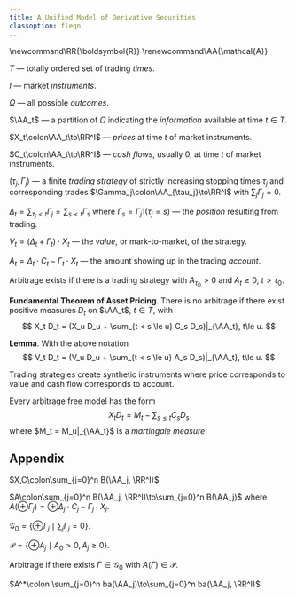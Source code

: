 ```yaml
---
title: A Unified Model of Derivative Securities
classoption: fleqn
...
```

\newcommand\RR{\boldsymbol{R}}
\renewcommand\AA{\mathcal{A}}

$T$ — totally ordered set of trading _times_.

$I$ — market _instruments_.

$\Omega$ — all possible _outcomes_.

$\AA_t$ — a partition of $\Omega$ indicating the _information_ available at time $t\in T$.

$X_t\colon\AA_t\to\RR^I$ — _prices_ at time $t$ of market instruments.

$C_t\colon\AA_t\to\RR^I$ — _cash flows_, usually 0, at time $t$ of market instruments.

$(\tau_j, \Gamma_j)$ — a finite _trading strategy_ of strictly increasing stopping
times $\tau_j$ and corresponding trades $\Gamma_j\colon\AA_{\tau_j}\to\RR^I$
with $\sum_j \Gamma_j = 0$.

$\Delta_t = \sum_{\tau_j < t} \Gamma_j = \sum_{s < t} \Gamma_s$ where
$\Gamma_s = \Gamma_j 1(\tau_j = s)$ — the _position_ resulting from trading.

$V_t = (\Delta_t + \Gamma_t)\cdot X_t$ — the _value_, or mark-to-market, of the strategy.

$A_t = \Delta_t\cdot C_t - \Gamma_t\cdot X_t$ — the amount showing up in the trading _account_.

Arbitrage exists if there is a trading strategy with $A_{\tau_0} > 0$ and $A_t \ge0$, $t > \tau_0$.

__Fundamental Theorem of Asset Pricing__. There is no arbitrage if there exist positive
measures $D_t$ on $\AA_t$, $t\in T$, with
$$
	X_t D_t = (X_u D_u + \sum_{t < s \le u} C_s D_s)|_{\AA_t}, t\le u.
$$

__Lemma__. With the above notation
$$
	V_t D_t = (V_u D_u + \sum_{t < s \le u} A_s D_s)|_{\AA_t}, t\le u.
$$

Trading strategies create synthetic instruments where price corresponds
to value and cash flow corresponds to account.

Every arbitrage free model has the form
$$
	X_t D_t = M_t - \sum_{s\le t} C_s D_s
$$
where $M_t = M_u|_{\AA_t}$ is a _martingale measure_.

## Appendix

$X,C\colon\sum_{j=0}^n B(\AA_j, \RR^I)$

$A\colon\sum_{j=0}^n B(\AA_j, \RR^I)\to\sum_{j=0}^n B(\AA_j)$
where $A(\oplus \Gamma_j) = \oplus \Delta_j\cdot C_j - \Gamma_j\cdot X_j$.

$\mathcal{G}_0 = \{\oplus \Gamma_j\mid \sum_j \Gamma_j = 0\}$.

$\mathcal{P} = \{\oplus A_j\mid A_0 > 0, A_j\ge 0\}$.

Arbitrage if there exists $\Gamma\in\mathcal{G}_0$ with $A(\Gamma)\in\mathcal{P}$.

$A^*\colon \sum_{j=0}^n ba(\AA_j)\to\sum_{j=0}^n ba(\AA_j, \RR^I)$
